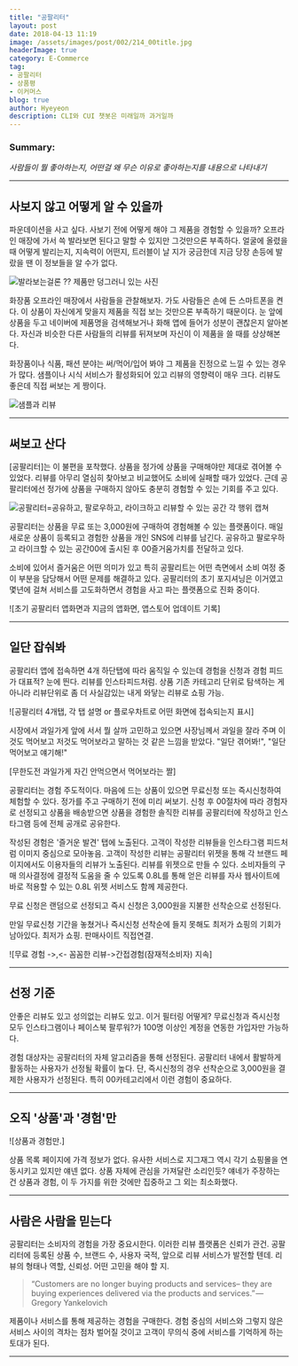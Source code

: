 ```yaml
---
title: "공팔리터"
layout: post
date: 2018-04-13 11:19
image: /assets/images/post/002/214_00title.jpg
headerImage: true
category: E-Commerce
tag:
- 공팔리터
- 상품평
- 이커머스
blog: true
author: Hyeyeon
description: CLI와 CUI 챗봇은 미래일까 과거일까
---
```


### Summary:

*사람들이 뭘 좋아하는지, 어떤걸 왜 무슨 이유로 좋아하는지를 내용으로 나타내기*

---

## 사보지 않고 어떻게 알 수 있을까

파운데이션을 사고 싶다. 사보기 전에 어떻게 해야 그 제품을 경험할 수 있을까? 오프라인 매장에 가서 쓱 발라보면 된다고 말할 수 있지만 그것만으론 부족하다. 얼굴에 올렸을 때 어떻게 발리는지, 지속력이 어떤지, 트러블이 날 지가 궁금한데 지금 당장 손등에 발랐을 땐 이 정보들을 알 수가 없다.

![발라보는걸론 ?? 제품만 덩그러니 있는 사진](/assets/images/post/002/214_01.png)

화장품 오프라인 매장에서 사람들을 관찰해보자.  가도 사람들은 손에 든 스마트폰을 켠다. 이 상품이 자신에게 맞을지 제품을 직접 보는 것만으론 부족하기 때문이다. 눈 앞에 상품을 두고 네이버에 제품명을 검색해보거나 화해 앱에 들어가 성분이 괜찮은지 알아본다. 자신과 비슷한 다른 사람들의 리뷰를 뒤져보며 자신이 이 제품을 쓸 때를 상상해본다.

화장품이나 식품, 패션 분야는 써/먹어/입어 봐야 그 제품을 진정으로 느낄 수 있는 경우가 많다. 샘플이나 시식 서비스가 활성화되어 있고 리뷰의 영향력이 매우 크다. 리뷰도 좋은데 직접 써보는 게 짱이다.

![샘플과 리뷰]()

---

## 써보고 산다

[공팔리터]는 이 불편을 포착했다. 상품을 정가에 상품을 구매해야만 제대로 겪어볼 수 있었다. 리뷰를 아무리 열심히 찾아보고 비교했어도 소비에 실패할 때가 있었다. 근데 공팔리터에선 정가에 상품을 구매하지 않아도 충분히 경험할 수 있는 기회를 주고 있다.

![공팔리터=공유하고, 팔로우하고, 라이크하고 리뷰할 수 있는 공간 각 행위 캡쳐]()

공팔리터는 상품을 무료 또는 3,000원에 구매하여 경험해볼 수 있는 플랫폼이다. 매일 새로운 상품이 등록되고 경험한 상품을 개인 SNS에 리뷰를 남긴다. 공유하고 팔로우하고 라이크할 수 있는 공간00에 출시된 후 00즐거움가치를 전달하고 있다.

소비에 있어서 즐거움은 어떤 의미가 있고 특히 공팔리트는 어떤 측면에서 소비 여정 중 이 부분을 담당해서 어떤 문제를 해결하고 있다. 공팔리터의 초기 포지셔닝은 이거였고 몇년에 걸쳐 서비스를 고도화하면서 경험을 사고 파는 플랫폼으로 진화 중이다.

![초기 공팔리터 앱화면과 지금의 앱화면, 앱스토어 업데이트 기록]

---

## 일단 잡숴봐

공팔리터 앱에 접속하면 4개 하단탭에 따라 움직일 수 있는데 경험을 신청과 경험 피드가 대표적? 눈에 띈다. 리뷰를 인스타피드처럼. 상품 기존 카테고리 단위로 탐색하는 게 아니라 리뷰단위로 좀 더 사실감있는 내게 와닿는 리뷰로 쇼핑 가능.

![공팔리터 4개탭, 각 탭 설명 or 플로우차트로 어떤 화면에 접속되는지 표시]

시장에서 과일가게 앞에 서서 뭘 살까 고민하고 있으면 사장님께서 과일을 잘라 주며 이것도 먹어보고 저것도 먹어보라고 말하는 것 같은 느낌을 받았다. "일단 겪어봐!", "일단 먹어보고 얘기해!"

[무한도전 과일가게 자긴 안먹으면서 먹어보라는 짤]

공팔리터는 경험 주도적이다. 마음에 드는 상품이 있으면 무료신청 또는 즉시신청하여 체험할 수 있다. 정가를 주고 구매하기 전에 미리 써보기. 신청 후 00절차에 따라 경험자로 선정되고 상품을 배송받으면 상품을 경험한 솔직한 리뷰를 공팔리터에 작성하고 인스타그램 등에 전체 공개로 공유한다.

작성된 경험은 '즐거운 발견' 탭에 노출된다. 고객이 작성한 리뷰들을 인스타그램 피드처럼 이미지 중심으로 모아놓음. 고객이 작성한 리뷰는 공팔리터 위젯을 통해 각 브랜드 페이지에서도 이용자들의 리뷰가 노출된다. 리뷰를 위젯으로 만들 수 있다.
소비자들의 구매 의사결정에 결정적 도움을 줄 수 있도록 0.8L를 통해 얻은 리뷰를 자사 웹사이트에 바로 적용할 수 있는 0.8L 위젯 서비스도 함께 제공한다.

무료 신청은 랜덤으로 선정되고 즉시 신청은 3,000원을 지불한 선착순으로 선정된다.

만일 무료신청 기간을 놓쳤거나 즉시신청 선착순에 들지 못해도 최저가 쇼핑의 기회가 남아있다. 최저가 쇼핑. 판매사이트 직접연결.

![무료 경험 ->,<- 꼼꼼한 리뷰->간접경험(잠재적소비자) 지속]

---

## 선정 기준

안좋은 리뷰도 있고 성의없는 리뷰도 있고. 이거 필터링 어떻게?
무료신청과 즉시신청 모두 인스타그램이나 페이스북 팔루워?가 100명 이상인 계정을 연동한 가입자만 가능하다.

경험 대상자는 공팔리터의 자체 알고리즘을 통해 선정된다. 공팔리터 내에서 활발하게 활동하는 사용자가 선정될 확률이 높다. 단, 즉시신청의 경우 선착순으로 3,000원을 결제한 사용자가 선정된다.
특히 00카테고리에서 이런 경험이 중요하다.

---

## 오직 '상품'과 '경험'만

![상품과 경험만.]

상품 목록 페이지에 가격 정보가 없다. 유사한 서비스로 지그재그 역시 각기 쇼핑몰을 연동시키고 있지만 얘넨 없다. 상품 자체에 관심을 가져달란 소리인듯? 얘네가 주장하는 건 상품과 경험, 이 두 가지를 위한 것에만 집중하고 그 외는 최소화했다.

---

## 사람은 사람을 믿는다

공팔리터는 소비자의 경험을 가장 중요시한다. 이러한 리뷰 플랫폼은 신뢰가 관건. 공팔리터에 등록된 상품 수, 브랜드 수, 사용자 국적, 앞으로 리뷰 서비스가 발전할 텐데. 리뷰의 형태나 역할, 신뢰성. 어떤 고민을 해야 할 지.

> “Customers are no longer buying products and services– they are buying experiences delivered via the products and services.” — Gregory Yankelovich

제품이나 서비스를 통해 제공하는 경험을 구매한다. 경험 중심의 서비스와 그렇지 않은 서비스 사이의 격차는 점차 벌어질 것이고 고객이 무의식 중에 서비스를 기억하게 하는 토대가 된다.

---
